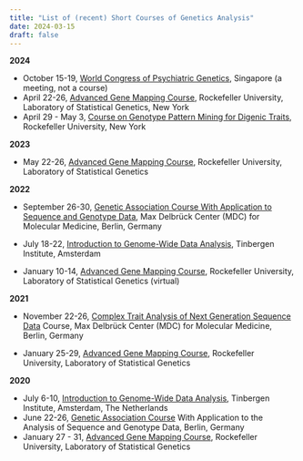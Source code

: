 ```yaml
---
title: "List of (recent) Short Courses of Genetics Analysis"
date: 2024-03-15
draft: false
---
```


**2024**

*   October 15-19, [World Congress of Psychiatric Genetics](https://ispg.societyconference.com/v2/), Singapore (a meeting, not a course)
*   April 22-26, [Advanced Gene Mapping Course](https://statgen.us/Main_Page#Statistical_Genetics_Courses), Rockefeller University, Laboratory of Statistical Genetics, New York
*   April 29 - May 3, [Course on Genotype Pattern Mining for Digenic Traits](https://lab.rockefeller.edu/ott/shortcourses/digenic2024 "Course onGenotype Pattern Mining or Digenic Traits"), Rockefeller University, New York

**2023**

*   May 22-26, [Advanced Gene Mapping Course](https://statgen.us/Advgenemap2023), Rockefeller University, Laboratory of Statistical Genetics

**2022**

*   September 26-30, [Genetic Association Course With Application to Sequence and Genotype Data](https://statgen.us/Genassoc2022), Max Delbrück Center (MDC) for Molecular Medicine, Berlin, Germany
*   July 18-22, [Introduction to Genome-Wide Data Analysis](https://businessdatascience.nl/introduction-to-genome-wide-data-analysis), Tinbergen Institute, Amsterdam  
    
*   January 10-14, [Advanced Gene Mapping Course](http://statgen.us/Advgenemap2022), Rockefeller University, Laboratory of Statistical Genetics (virtual)  
    

**2021**

*   November 22-26, [Complex Trait Analysis of Next Generation Sequence Data](http://statgen.us/ComplexNGS2021) Course, Max Delbrück Center (MDC) for Molecular Medicine, Berlin, Germany  
    
*   January 25-29, [Advanced Gene Mapping Course](http://statgen.us/Advgenemap2021), Rockefeller University, Laboratory of Statistical Genetics

**2020**

*   July 6-10, [Introduction to Genome-Wide Data Analysis](https://lab.rockefeller.edu/ott/%20https://www.tinbergen.nl/introduction-to-genome-wide-data-analysis), Tinbergen Institute, Amsterdam, The Netherlands
*   June 22-26, [Genetic Association Course](http://statgen.us/Genassoc2020) With Application to the Analysis of Sequence and Genotype Data, Berlin, Germany
*   January 27 - 31, [Advanced Gene Mapping Course](http://statgen.us/Advgenemap2020), Rockefeller University, Laboratory of Statistical Genetics
